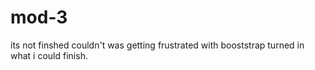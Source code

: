 # mod-3
its not finshed couldn't was getting frustrated with booststrap turned in what i could finish.
